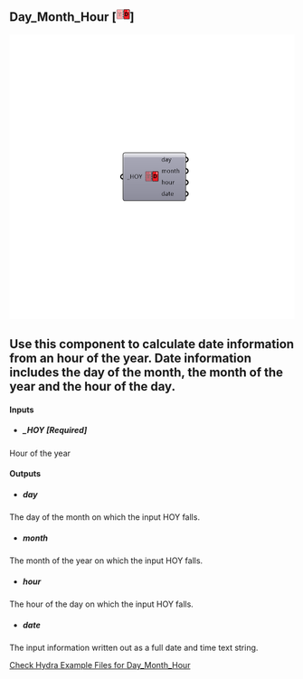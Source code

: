 ## Day_Month_Hour [![](../../images/icons/Day_Month_Hour.png)]

![](../../images/components/Day_Month_Hour.png)

Use this component to calculate date information from an hour of the year.  Date information includes the day of the month, the month of the year and the hour of the day.
 -
 

#### Inputs
* ##### _HOY [Required]
Hour of the year

#### Outputs
* ##### day
The day of the month on which the input HOY falls.
* ##### month
The month of the year on which the input HOY falls.
* ##### hour
The hour of the day on which the input HOY falls.
* ##### date
The input information written out as a full date and time text string.


[Check Hydra Example Files for Day_Month_Hour](https://hydrashare.github.io/hydra/index.html?keywords=Ladybug_Day_Month_Hour)